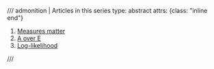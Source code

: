 /// admonition | Articles in this series
    type: abstract
    attrs: {class: "inline end"}
1. [Measures matter](/2025-08/mortality-measures-matter/)
1. [A over E](/2025-08/mortality-a-over-e/)
1. [Log-likelihood](/2025-08/mortality-log-likelihood/)
<!--
1. [Proportional hazards](/2025-08/mortality-proportional-hazards/)
1. [Suddenly AIC](/2025-08/mortality-suddenly-aic/)
-->
///